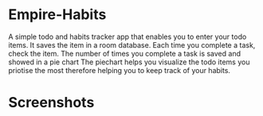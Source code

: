 # Empire-Habits

A simple todo and habits tracker app that enables you to enter your todo items. 
It saves the item in a room database. Each time you complete a task, check the item. The number of times you complete a task is saved and showed in a pie chart
The piechart helps you visualize the todo items you priotise the most therefore helping you to keep track of your habits.

# Screenshots

